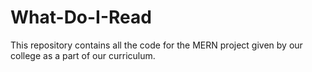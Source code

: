 # What-Do-I-Read
This repository contains all the code for the MERN project given by our college as a part of our curriculum.